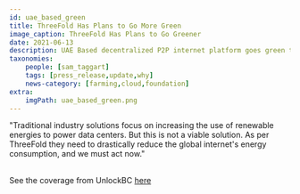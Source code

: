 ```yaml
---
id: uae_based_green
title: ThreeFold Has Plans to Go More Green
image_caption: ThreeFold Has Plans to Go Greener
date: 2021-06-13
description: UAE Based decentralized P2P internet platform goes green to reduce internet energy consumption - Via UnlockBC
taxonomies:
    people: [sam_taggart]
    tags: [press_release,update,why]
    news-category: [farming,cloud,foundation]
extra:
    imgPath: uae_based_green.png
---
```


"Traditional industry solutions focus on increasing the use of renewable energies to power data centers. But this is not a viable solution. As per ThreeFold they need to drastically reduce the global internet's energy consumption, and we must act now."
<br/>
<br/>

See the coverage from UnlockBC [here](https://www.unlock-bc.com/news/2021-06-13/uae-based-decentralized-p2p-internet-platform-goes-green-to-reduce-internet-energy-consumption)
